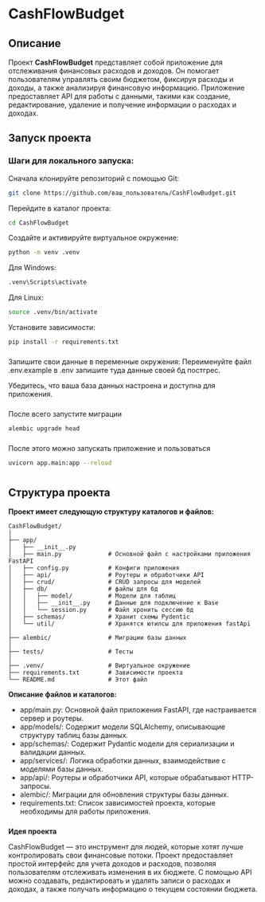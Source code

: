 # CashFlowBudget

## Описание

Проект **CashFlowBudget** представляет собой приложение для отслеживания финансовых расходов и доходов. Он помогает пользователям управлять своим бюджетом, фиксируя расходы и доходы, а также анализируя финансовую информацию. Приложение предоставляет API для работы с данными, такими как создание, редактирование, удаление и получение информации о расходах и доходах.

## Запуск проекта

### Шаги для локального запуска:

Сначала клонируйте репозиторий с помощью Git:
```bash
git clone https://github.com/ваш_пользователь/CashFlowBudget.git
```

Перейдите в каталог проекта:
```bash
cd CashFlowBudget
 ```

Создайте и активируйте виртуальное окружение:
```bash
python -m venv .venv
 ```
Для Windows:
```bash 
.venv\Scripts\activate
 ```
Для Linux:
```bash 
source .venv/bin/activate
 ```

Установите зависимости:
``` bash
pip install -r requirements.txt
```
###
Запишите свои данные в переменные окружения:
Переименуйте файл .env.example в .env
запишите туда данные своей бд постгрес.

Убедитесь, что ваша база данных настроена и доступна для приложения.
###

После всего запустите миграции 
``` bash
alembic upgrade head
```

###
После этого можно запускать приложение и пользоваться

``` bash
uvicorn app.main:app --reload
```
#
## Структура проекта 
**Проект имеет следующую структуру каталогов и файлов:**
```
CashFlowBudget/
│
├── app/
│   ├── __init__.py
│   ├── main.py             # Основной файл с настройками приложения FastAPI
│   ├── config.py           # Конфиги приложения
│   ├── api/                # Роутеры и обработчики API
│   ├── crud/               # CRUD запросы для моделей
│   ├── db/                 # файлы для бд
│   │   ├── model/          # Модели для таблиц
│   │   ├── __init__.py     # Данные для подключение к Base
│   │   └── session.py      # Файл хронить сессию бд
│   ├── schemas/            # Хранит схемы Pydentic
│   └── util/               # Хранятся ютилсы для приложения fastApi 
│
├── alembic/                # Миграции базы данных
│
├── tests/                  # Тесты
│
├── .venv/                  # Виртуальное окружение
├── requirements.txt        # Зависимости проекта
└── README.md               # Этот файл
```

**Описание файлов и каталогов:**
  - app/main.py: Основной файл приложения FastAPI, где настраивается сервер и роутеры.
  - app/models/: Содержит модели SQLAlchemy, описывающие структуру таблиц базы данных.
  - app/schemas/: Содержит Pydantic модели для сериализации и валидации данных.
  - app/services/: Логика обработки данных, взаимодействие с моделями базы данных.
  - app/api/: Роутеры и обработчики API, которые обрабатывают HTTP-запросы.
  - alembic/: Миграции для обновления структуры базы данных.
  - requirements.txt: Список зависимостей проекта, которые необходимы для работы приложения.
###
**Идея проекта**

CashFlowBudget — это инструмент для людей, которые хотят лучше контролировать свои финансовые потоки. Проект предоставляет простой интерфейс для учета доходов и расходов, позволяя пользователям отслеживать изменения в их бюджете. С помощью API можно создавать, редактировать и удалять записи о расходах и доходах, а также получать информацию о текущем состоянии бюджета.